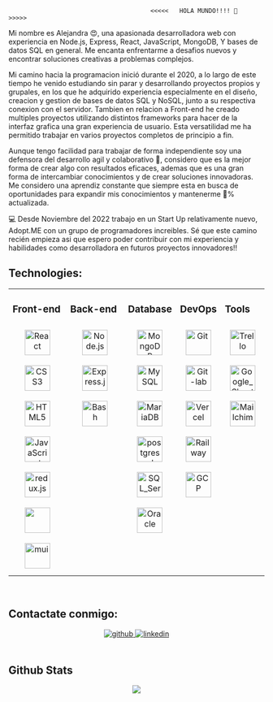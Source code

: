                                            <<<<<   HOLA MUNDO!!!! 👋   >>>>>

Mi nombre es Alejandra 😍, una apasionada desarrolladora web con experiencia en Node.js, Express, React, JavaScript, MongoDB, Y bases de datos SQL en general. Me encanta enfrentarme a desafios nuevos y encontrar soluciones creativas a problemas complejos.

Mi camino hacia la programacion inició durante el 2020, a lo largo de este tiempo he venido estudiando sin parar y desarrollando proyectos propios y grupales, en los que he adquirido experiencia especialmente en el diseño, creacion y gestion de bases de datos SQL y NoSQL, junto a su respectiva conexion con el servidor. Tambien en relacion a Front-end he creado multiples proyectos utilizando distintos frameworks para hacer de la interfaz grafica una gran experiencia de usuario. Esta versatilidad me ha permitido trabajar en varios proyectos completos de principio a fin.

Aunque tengo facilidad para trabajar de forma independiente soy una defensora del desarrollo agil y colaborativo 💛, considero que es la mejor forma de crear algo con resultados eficaces, ademas que es una gran forma de intercambiar conocimientos y de crear soluciones innovadoras. Me considero una aprendiz constante que siempre esta en busca de oportunidades para expandir mis conocimientos y mantenerme 💯% actualizada.

💻 Desde Noviembre del 2022 trabajo en un Start Up relativamente nuevo, Adopt.ME con un grupo de programadores increibles. Sé que este camino recién empieza asi que espero poder contribuir con mi experiencia y habilidades como desarrolladora en futuros proyectos innovadores!! 


## Technologies:
<table>
  <tr>
    <td valign="top" width="50%" text-align="center">

### Front-end  
<div align="center">  
  
<a href="https://reactjs.org/" target="_blank">
 <img style="margin: 10px" src="https://profilinator.rishav.dev/skills-assets/react-original-wordmark.svg" alt="React" height="50" />
</a>  
 
<a href="https://www.w3schools.com/css/" target="_blank">
 <img style="margin: 10px" src="https://profilinator.rishav.dev/skills-assets/css3-original-wordmark.svg" alt="CSS3" height="50" />
</a>  
  
<a href="https://en.wikipedia.org/wiki/HTML5" target="_blank">
 <img style="margin: 10px" src="https://profilinator.rishav.dev/skills-assets/html5-original-wordmark.svg" alt="HTML5" height="50" />
</a>  
  
<a href="https://www.javascript.com/" target="_blank">
 <img style="margin: 10px" src="https://profilinator.rishav.dev/skills-assets/javascript-original.svg" alt="JavaScript" height="50" />
</a>  

<a href="https://redux.js.org/" target="_blank">
 <img style="margin: 10px" src="" alt="redux.js" height="50" />
</a> 

<a href="https://getbootstrap.com/docs/5.0/getting-started/introduction/" target="_blank">
 <img style="margin: 10px" src="" height="50" />
</a> 

<a href="https://mui.com/" target="_blank">
 <img style="margin: 10px" src="https://mui.com/static/logo.png" alt="mui" height="50" />
</a> 

</div>

</td>
<td valign="top" width="50%" text-align="center">


### Back-end  
<div align="center">  
 
<a href="https://nodejs.org/" target="_blank">
 <img style="margin: 10px" src="https://profilinator.rishav.dev/skills-assets/nodejs-original-wordmark.svg" alt="Node.js" height="50" />
</a>  
  
<a href="https://expressjs.com/" target="_blank">
 <img style="margin: 10px" src="https://profilinator.rishav.dev/skills-assets/express-original-wordmark.svg" alt="Express.js" height="50" />
</a> 

<a href="https://www.gnu.org/software/bash/" target="_blank">
 <img style="margin: 10px" src="https://profilinator.rishav.dev/skills-assets/gnu_bash-icon.svg" alt="Bash" height="50" />
</a>   

</div>

</td>
<td valign="top" width="50%" text-align="center">

### Database 
<div align="center">  
 
<a href="https://www.mongodb.com/" target="_blank">
 <img style="margin: 10px" src="https://profilinator.rishav.dev/skills-assets/mongodb-original-wordmark.svg" alt="MongoDB" height="50" />
</a> 

<a href="https://www.mysql.com/" target="_blank">
 <img style="margin: 10px" src="" alt="MySQL" height="50" />
</a>

<a href="https://mariadb.org/" target="_blank">
 <img style="margin: 10px" src="https://profilinator.rishav.dev/skills-assets/mariadb.png" alt="MariaDB" height="50" />
</a> 
 
<a href="https://www.postgresql.org/" target="_blank">
 <img style="margin: 10px" src="https://www.postgresql.org/media/img/about/press/elephant.png" alt="postgresql" height="50" />
</a> 

<a href="https://www.microsoft.com/en-us/sql-server/sql-server-downloads" target="_blank">
 <img style="margin: 10px" src="" alt="SQL_Server" height="50" />
</a> 

<a href="https://www.oracle.com/co/" target="_blank">
 <img style="margin: 10px" src="" alt="Oracle" height="50" />
</a> 

 
</div>

</td>
<td valign="top" width="50%" text-align="center">

### DevOps  
<div align="center">  
  
<a href="https://github.com/" target="_blank">
 <img style="margin: 10px" src="https://profilinator.rishav.dev/skills-assets/git-scm-icon.svg" alt="Git" height="50" />
</a> 

<a href="https://about.gitlab.com/" target="_blank">
 <img style="margin: 10px" src="https://profilinator.rishav.dev/skills-assets/gitlab.svg" alt="Git-lab" height="50" />
</a> 

<a href="https://vercel.com/" target="_blank">
 <img style="margin: 10px" src="" alt="Vercel" height="50" />
</a>  

<a href="https://railway.app/" target="_blank">
 <img style="margin: 10px" src="" alt="Railway" height="50" />
</a>

<a href="https://cloud.google.com/" target="_blank">
 <img style="margin: 10px" src="https://profilinator.rishav.dev/skills-assets/google_cloud-icon.svg" alt="GCP" height="50" />
</a>  
   

  
</div>

</td>
<td valign="top" width="50%" text-align="center"> 
  

### Tools
<div align="center">  

<a href="https://trello.com/home" target="_blank">
 <img style="margin: 10px" src="" alt="Trello" height="50" />
</a>  
   
<a href="https://docs.google.com/spreadsheets/u/0/" target="_blank">
 <img style="margin: 10px" src="" alt="Google_Sheets" height="50" />
</a> 

<a href="https://mailchimp.com/es/" target="_blank">
 <img style="margin: 10px" src="" alt="Mailchimp" height="50" /> 
</a>  

  
</div>

</td></tr></table>  

<br/>  




## Contactate conmigo:  
<div align="center">
<a href="https://github.com/Alejandraaragon" target="_blank">
<img src=https://img.shields.io/badge/github-%2324292e.svg?&style=for-the-badge&logo=github&logoColor=white alt=github style="margin-bottom: 5px;" />
</a>


<a href="https://www.linkedin.com/in/alejandra-aragon-6a07541a4/" target="_blank">
<img src=https://img.shields.io/badge/linkedin-%231E77B5.svg?&style=for-the-badge&logo=linkedin&logoColor=white alt=linkedin style="margin-bottom: 5px;" />
</a>
 
</div>  
  

<br/>  


## Github Stats  
<div align="center"><img src="https://github-readme-stats.vercel.app/api?username=Alejandraaragon&show_icons=true&count_private=true&hide_border=true" align="center" /></div>  

<br/>  








